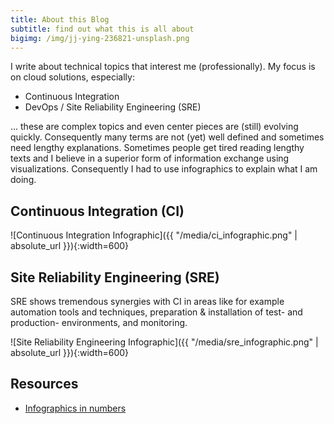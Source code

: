 ```yaml
---
title: About this Blog
subtitle: find out what this is all about
bigimg: /img/jj-ying-236821-unsplash.png
---
```


I write about technical topics that interest me (professionally). My focus is on cloud solutions, especially:

* Continuous Integration
* DevOps / Site Reliability Engineering (SRE)

... these are complex topics and even center pieces are (still) evolving quickly. Consequently many terms are not (yet) well defined and sometimes need lengthy explanations. Sometimes people get tired reading lengthy texts and I believe in a superior form of information exchange using visualizations. Consequently I had to use infographics to explain what I am doing.


## Continuous Integration (CI)

![Continuous Integration Infographic]({{ "/media/ci_infographic.png" | absolute_url }}){:width=600}


## Site Reliability Engineering (SRE)

SRE shows tremendous synergies with CI in areas like for example automation tools and techniques, preparation & installation of test- and production- environments, and monitoring.

![Site Reliability Engineering Infographic]({{ "/media/sre_infographic.png" | absolute_url }}){:width=600}


## Resources

* [Infographics in numbers](https://neomam.com/interactive/13reasons/)
